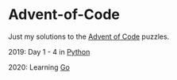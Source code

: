 # Advent-of-Code
Just my solutions to the [Advent of Code](https://adventofcode.com/) puzzles.

2019: Day 1 - 4 in [Python](https://www.python.org/)

2020: Learning [Go](https://golang.org/)

